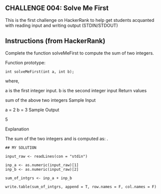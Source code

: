 ## CHALLENGE 004: Solve Me First

This is the first challenge on HackerRank to help get students acquanted with reading input and writing output (STDIN/STDOUT)

## Instructions (from HackerRank)

Complete the function solveMeFirst to compute the sum of two integers.

Function prototype:
    
    int solveMeFirst(int a, int b);

where,

a is the first integer input.
b is the second integer input
Return values

sum of the above two integers
Sample Input

a = 2
b = 3
Sample Output

5

Explanation

The sum of the two integers  and  is computed as: .


    ## MY SOLUTION

    input_raw <- readLines(con = "stdin")

    inp_a <- as.numeric(input_raw)[1]
    inp_b <- as.numeric(input_raw)[2]

    sum_of_intgrs <- inp_a + inp_b

    write.table(sum_of_intgrs, append = T, row.names = F, col.names = F)
